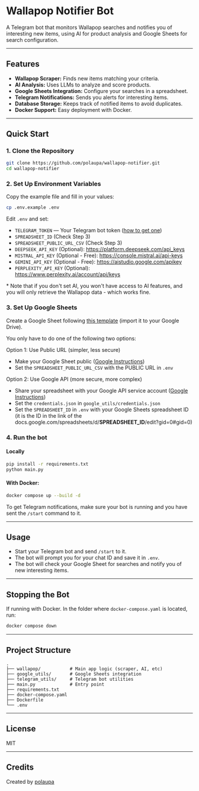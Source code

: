 # Wallapop Notifier Bot

A Telegram bot that monitors Wallapop searches and notifies you of interesting new items, using AI for product analysis and Google Sheets for search configuration.

---

## Features

- **Wallapop Scraper:** Finds new items matching your criteria.
- **AI Analysis:** Uses LLMs to analyze and score products.
- **Google Sheets Integration:** Configure your searches in a spreadsheet.
- **Telegram Notifications:** Sends you alerts for interesting items.
- **Database Storage:** Keeps track of notified items to avoid duplicates.
- **Docker Support:** Easy deployment with Docker.

---

## Quick Start

### 1. Clone the Repository

```bash
git clone https://github.com/polaupa/wallapop-notifier.git
cd wallapop-notifier
```

### 2. Set Up Environment Variables

Copy the example file and fill in your values:

```bash
cp .env.example .env
```

Edit `.env` and set:

- `TELEGRAM_TOKEN` — Your Telegram bot token ([how to get one](https://core.telegram.org/bots/tutorial))
- `SPREADSHEET_ID` (Check Step 3)
- `SPREADSHEET_PUBLIC_URL_CSV` (Check Step 3)
- `DEEPSEEK_API_KEY` (Optional): https://platform.deepseek.com/api_keys
- `MISTRAL_API_KEY` (Optional - Free): https://console.mistral.ai/api-keys
- `GEMINI_API_KEY` (Optional - Free): https://aistudio.google.com/apikey
- `PERPLEXITY_API_KEY` (Optional): https://www.perplexity.ai/account/api/keys


\* Note that if you don't set AI, you won't have access to AI features, and you will only retrieve the Wallapop data - which works fine. 

### 3. Set Up Google Sheets

Create a Google Sheet following [this template](docs.google.com/spreadsheets/d/1vm6eRdxIq2JPVT1KsuNuspUZM1Ey6C78hI5mABtE-9s) (import it to your Google Drive).

You only have to do one of the following two options:

Option 1: Use Public URL (simpler, less secure)
- Make your Google Sheet public ([Google Instructions](https://support.google.com/docs/answer/183965?hl=en&co=GENIE.Platform%3DDesktop))
- Set the `SPREADSHEET_PUBLIC_URL_CSV` with the PUBLIC URL in `.env`

Option 2: Use Google API (more secure, more complex)
- Share your spreadsheet with your Google API service account ([Google Instructions](https://developers.google.com/workspace/guides/create-credentials?hl=es-419))
- Set the `credentials.json` in `google_utils/credentials.json` 
- Set the `SPREADSHEET_ID` in `.env` with your Google Sheets spreadsheet ID (it is the ID in the link of the docs.google.com/spreadsheets/d/**SPREADSHEET_ID**/edit?gid=0#gid=0)

### 4. Run the bot

#### Locally

```bash
pip install -r requirements.txt
python main.py
```

#### With Docker:

```bash
docker compose up --build -d
```

To get Telegram notifications, make sure your bot is running and you have sent the `/start` command to it.

---

## Usage

- Start your Telegram bot and send `/start` to it.
- The bot will prompt you for your chat ID and save it in `.env`.
- The bot will check your Google Sheet for searches and notify you of new interesting items.

---

## Stopping the Bot

If running with Docker. In the folder where `docker-compose.yaml` is located, run:

```bash
docker compose down
```

---

## Project Structure

```
.
├── wallapop/           # Main app logic (scraper, AI, etc)
├── google_utils/       # Google Sheets integration
├── telegram_utils/     # Telegram bot utilities
├── main.py             # Entry point
├── requirements.txt
├── docker-compose.yaml
├── Dockerfile
└── .env
```

---

## License

MIT

---

## Credits

Created by [polaupa](https://github.com/polaupa)
